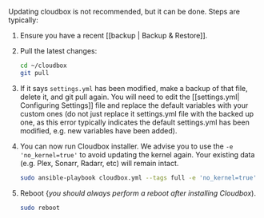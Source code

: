 Updating cloudbox is not recommended, but it can be done. Steps are typically:

1. Ensure you have a recent [[backup | Backup & Restore]]. 


2. Pull the latest changes:

   ```bash
   cd ~/cloudbox
   git pull
   ```

3. If it says `settings.yml` has been modified, make a backup of that file, delete it, and git pull again. You will need to edit the [[settings.yml| Configuring Settings]] file and replace the default variables with your custom ones (do not just replace it settings.yml file with the backed up one, as this error typically indicates the default settings.yml has been modified, e.g. new variables have been added).

4. You can now run Cloudbox installer. We advise you to use the `-e 'no_kernel=true'` to avoid updating the kernel again. Your existing data (e.g. Plex, Sonarr, Radarr, etc) will remain intact.

   ```bash
   sudo ansible-playbook cloudbox.yml --tags full -e 'no_kernel=true'
   ```

5. Reboot {_you should always perform a reboot after installing Cloudbox_).

   ```bash
   sudo reboot
   ```


